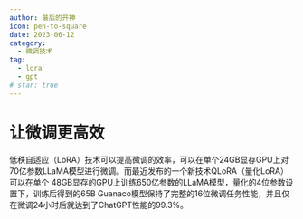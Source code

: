 ```yaml
---
author: 最后的开神
icon: pen-to-square
date: 2023-06-12
category:
  - 微调技术
tag:
  - lora
  - gpt
# star: true
---
```


# 让微调更高效

低秩自适应（LoRA）技术可以提高微调的效率，可以在单个24GB显存GPU上对70亿参数LLaMA模型进行微调。而最近发布的一个新技术QLoRA（量化LoRA）可以在单个 48GB显存的GPU上训练650亿参数的LLaMA模型，量化的4位参数设置下，训练后得到的65B Guanaco模型保持了完整的16位微调任务性能，并且仅在微调24小时后就达到了ChatGPT性能的99.3%。
